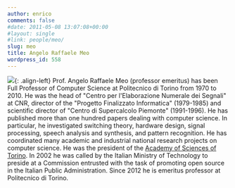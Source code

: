```yaml
---
author: enrico
comments: false
#date: 2011-05-08 13:07:08+00:00
#layout: single
#link: people/meo/
slug: meo
title: Angelo Raffaele Meo
wordpress_id: 558
---
```


[![]({{site.baseurl}}/res/2011/05/gr_meo.jpg)]({{site.baseurl}}/res/2011/05/gr_meo.jpg){: .align-left} Prof. Angelo Raffaele Meo (professor emeritus) has been Full Professor of Computer Science at Politecnico di Torino from 1970 to 2010. He was the head of "Centro per l'Elaborazione Numerale dei Segnali" at CNR, director of the "Progetto Finalizzato Informatica" (1979-1985) and scientific director of "Centro di Supercalcolo Piemonte" (1991-1996).
He has published more than one hundred papers dealing with computer science. In particular, he investigated switching theory, hardware design, signal processing, speech analysis and synthesis, and pattern recognition.
He has coordinated many academic and industrial national research projects on computer science.
He was the president of the [Academy of Sciences of Torino](http://www.accademiadellescienze.it).
In 2002 he was called by the Italian Ministry of Technology to preside at a Commission entrusted with the task of promoting open source in the Italian Public Administration.
Since 2012 he is emeritus professor at Politecnico di Torino.
